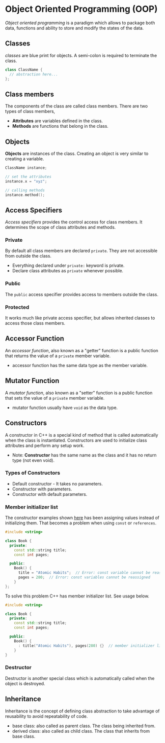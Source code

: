 # Object Oriented Programming (OOP)

_Object oriented programming_ is a paradigm which allows to package both data, functions
and ability to store and modify the states of the data.

## Classes

_classes_ are blue print for objects. A semi-colon is required to terminate the class.

```c++
class ClassName {
  // abstraction here...
};
```

## Class members

The components of the class are called class members. There are two types of class
members,

- **Attributes** are variables defined in the class.
- **Methods** are functions that belong in the class.

## Objects

**Objects** are instances of the class. Creating an object is very similar to creating
a variable.

```c++
ClassName instance;

// set the attributes
instance.x = "xyz";

// calling methods
instance.method();
```

## Access Specifiers

_Access specifiers_ provides the control access for class members. It determines the
scope of class attributes and methods.

### Private

By default all class members are declared `private`. They are not accessible from outside
the class.

- Everything declared under `private:` keyword is private.
- Declare class attributes as `private` whenever possible.

### Public

The `public` access specifier provides access to members outside the class.

### Protected

It works much like private access specifier, but allows inherited classes to access those
class members.

## Accessor Function

An _accessor function_, also known as a "getter" function is a public function that
returns the value of a `private` member variable.

- accessor function has the same data type as the member variable.

## Mutator Function

A _mutator function_, also known as a "setter" function is a public function that sets
the value of a `private` member variable.

- mutator function usually have `void` as the data type.

## Constructors

A constructor in C++ is a special kind of method that is called automatically when the
class is instantiated. Constructors are used to initialize class attributes and perform
any setup work.

- Note: **Constructor** has the same name as the class and it has no return type (not even void).

### Types of Constructors

- Default constructor - It takes no parameters.
- Constructor with parameters.
- Constructor with default parameters.

### Member initializer list

The constructor examples shown [here](../17-oop-constructors/main.cpp) has been assigning
values instead of initializing them. That becomes a problem when using `const` or `references`.

```c++
#include <string>

class Book {
  private:
    const std::string title;
    const int pages;

  public:
    Book() {
      title = "Atomic Habits";  // Error: const variable cannot be reassigned
      pages = 280;  // Error: const variables cannot be reassigned
    }
};
```

To solve this problem C++ has member initializer list. See usage below.

```c++
#include <string>

class Book {
  private:
    const std::string title;
    const int pages;

  public:
    Book() {
      : title("Atomic Habits"), pages(280) {}  // member initializer list
    }
}
```

### Destructor

Destructor is another special class which is automatically called when the object is
destroyed.

## Inheritance

Inheritance is the concept of defining class abstraction to take advantage of reusability
to avoid repeatability of code.

- base class: also called as parent class. The class being inherited from.
- derived class: also called as child class. The class that inherits from base class.
